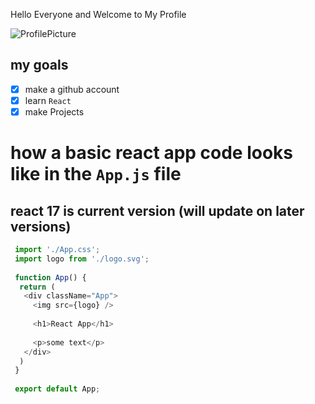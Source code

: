 Hello Everyone and Welcome to My Profile

![ProfilePicture](https://lh3.googleusercontent.com/ogw/ADGmqu9mhExYJV1LolgzwKnAUrIlEdjxBpMvJcpwbljL=s83-c-mo)

## my goals
- [x] make a github account
- [x] learn `React`
- [x] make Projects

# how a basic react app code looks like in the `App.js` file
## react 17 is current version (will update on later versions)

```js
 import './App.css';
 import logo from './logo.svg';
 
 function App() {
  return (
   <div className="App">
     <img src={logo} />
     
     <h1>React App</h1>
     
     <p>some text</p>
   </div>
  )
 }
 
 export default App;
```
